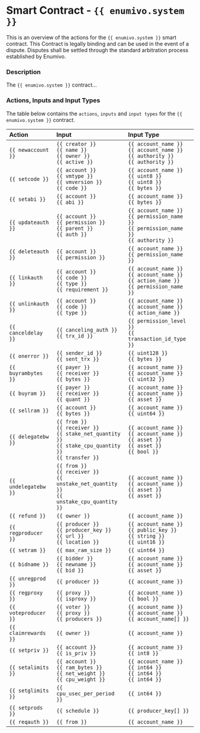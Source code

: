 # Smart Contract - `{{ enumivo.system }}`

This is an overview of the actions for the `{{ enumivo.system }}` smart contract. This Contract is legally binding and can be used in the event of a dispute. Disputes shall be settled through the standard arbitration process established by Enumivo.

### Description

The `{{ enumivo.system }}` contract...

### Actions, Inputs and Input Types

The table below contains the `actions`, `inputs` and `input types` for the `{{ enumivo.system }}` contract.

| Action | Input | Input Type |
|:--|:--|:--|
| `{{ newaccount }}` | `{{ creator }}`<br/>`{{ name }}`<br/>`{{ owner }}`<br/>`{{ active }}` | `{{ account_name }}`<br/>`{{ account_name }}`<br/>`{{ authority }}`<br/>`{{ authority }}` |
| `{{ setcode }}` | `{{ account }}`<br/>`{{ vmtype }}`<br/>`{{ vmversion }}`<br/>`{{ code }}` | `{{ account_name }}`<br/>`{{ uint8 }}`<br/>`{{ uint8 }}`<br/>`{{ bytes }}` |
| `{{ setabi }}` | `{{ account }}`<br/>`{{ abi }}` | `{{ account_name }}`<br/>`{{ bytes }}` |
| `{{ updateauth }}` | `{{ account }}`<br/>`{{ permission }}`<br/>`{{ parent }}`<br/>`{{ auth }}` | `{{ account_name }}`<br/>`{{ permission_name }}`<br/>`{{ permission_name }}`<br/>`{{ authority }}` |
| `{{ deleteauth }}` | `{{ account }}`<br/>`{{ permission }}` | `{{ account_name }}`<br/>`{{ permission_name }}` |
| `{{ linkauth }}` | `{{ account }}`<br/>`{{ code }}`<br/>`{{ type }}`<br/>`{{ requirement }}` | `{{ account_name }}`<br/>`{{ account_name }}`<br/>`{{ action_name }}`<br/>`{{ permission_name }}` |
| `{{ unlinkauth }}` | `{{ account }}`<br/>`{{ code }}`<br/>`{{ type }}` | `{{ account_name }}`<br/>`{{ account_name }}`<br/>`{{ action_name }}` |
| `{{ canceldelay }}` | `{{ canceling_auth }}`<br/>`{{ trx_id }}` | `{{ permission_level }}`<br/>`{{ transaction_id_type }}` |
| `{{ onerror }}` | `{{ sender_id }}`<br/>`{{ sent_trx }}` | `{{ uint128 }}`<br/>`{{ bytes }}` |
| `{{ buyrambytes }}` | `{{ payer }}`<br/>`{{ receiver }}`<br/>`{{ bytes }}` | `{{ account_name }}`<br/>`{{ account_name }}`<br/>`{{ uint32 }}` |
| `{{ buyram }}` | `{{ payer }}`<br/>`{{ receiver }}`<br/>`{{ quant }}` | `{{ account_name }}`<br/>`{{ account_name }}`<br/>`{{ asset }}` |
| `{{ sellram }}` | `{{ account }}`<br/>`{{ bytes }}` | `{{ account_name }}`<br/>`{{ uint64 }}` |
| `{{ delegatebw }}` | `{{ from }}`<br/>`{{ receiver }}`<br/>`{{ stake_net_quantity }}`<br/>`{{ stake_cpu_quantity }}`<br/>`{{ transfer }}` | `{{ account_name }}`<br/>`{{ account_name }}`<br/>`{{ asset }}`<br/>`{{ asset }}`<br/>`{{ bool }}` |
| `{{ undelegatebw }}` | `{{ from }}`<br/>`{{ receiver }}`<br/>`{{ unstake_net_quantity }}`<br/>`{{ unstake_cpu_quantity }}` | `{{ account_name }}`<br/>`{{ account_name }}`<br/>`{{ asset }}`<br/>`{{ asset }}` |
| `{{ refund }}` | `{{ owner }}` | `{{ account_name }}` |
| `{{ regproducer }}` | `{{ producer }}`<br/>`{{ producer_key }}`<br/>`{{ url }}`<br/>`{{ location }}` | `{{ account_name }}`<br/>`{{ public_key }}`<br/>`{{ string }}`<br/>`{{ uint16 }}` |
| `{{ setram }}` | `{{ max_ram_size }}` | `{{ uint64 }}` |
| `{{ bidname }}` | `{{ bidder }}`<br/>`{{ newname }}`<br/>`{{ bid }}` | `{{ account_name }}`<br/>`{{ account_name }}`<br/>`{{ asset }}` |
| `{{ unregprod }}` | `{{ producer }}` | `{{ account_name }}` |
| `{{ regproxy }}` | `{{ proxy }}`<br/>`{{ isproxy }}` | `{{ account_name }}`<br/>`{{ bool }}` |
| `{{ voteproducer }}` | `{{ voter }}`<br/>`{{ proxy }}`<br/>`{{ producers }}` | `{{ account_name }}`<br/>`{{ account_name }}`<br/>`{{ account_name[] }}` |
| `{{ claimrewards }}` | `{{ owner }}` | `{{ account_name }}` |
| `{{ setpriv }}` | `{{ account }}`<br/>`{{ is_priv }}` | `{{ account_name }}`<br/>`{{ int8 }}` |
| `{{ setalimits }}` | `{{ account }}`<br/>`{{ ram_bytes }}`<br/>`{{ net_weight }}`<br/>`{{ cpu_weight }}` | `{{ account_name }}`<br/>`{{ int64 }}`<br/>`{{ int64 }}`<br/>`{{ int64 }}` |
| `{{ setglimits }}` | `{{ cpu_usec_per_period }}` | `{{ int64 }}` |
| `{{ setprods }}` | `{{ schedule }}` | `{{ producer_key[] }}` |
| `{{ reqauth }}` | `{{ from }}` | `{{ account_name }}` |